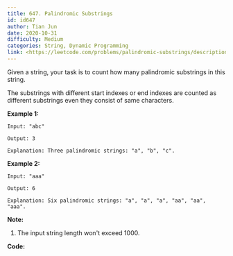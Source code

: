 ```yaml
---
title: 647. Palindromic Substrings
id: id647
author: Tian Jun
date: 2020-10-31
difficulty: Medium
categories: String, Dynamic Programming
link: <https://leetcode.com/problems/palindromic-substrings/description/>
---
```


Given a string, your task is to count how many palindromic substrings in this
string.

The substrings with different start indexes or end indexes are counted as
different substrings even they consist of same characters.

**Example 1:**
            
	Input: "abc"    
	Output: 3    
	Explanation: Three palindromic strings: "a", "b", "c".    



**Example 2:**
            
	Input: "aaa"    
	Output: 6    
	Explanation: Six palindromic strings: "a", "a", "a", "aa", "aa", "aaa".    



**Note:**

  1. The input string length won't exceed 1000.




**Code:**
